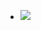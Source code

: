 <ul data-clearing>
  <li><a href="/img/blog/2012/07/42834075-image.jpg"><img src="/img/blog/2012/07/42834075-image.jpg" data-caption=""></a></li>
</ul>